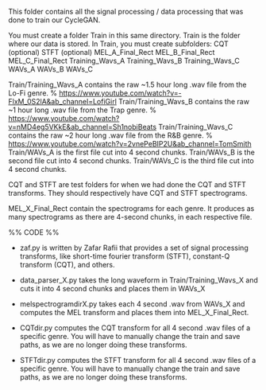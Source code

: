 This folder contains all the signal processing / data processing that was done to train our CycleGAN. 

You must create a folder Train in this same directory. Train is the folder where our data is stored. In Train, you must create subfolders: 
	CQT (optional)
	STFT (optional)
	MEL_A_Final_Rect
	MEL_B_Final_Rect
	MEL_C_Final_Rect
	Training_Wavs_A
	Training_Wavs_B
	Training_Wavs_C
	WAVs_A
	WAVs_B
	WAVs_C

Train/Training_Wavs_A contains the raw ~1.5 hour long .wav file from the Lo-Fi genre. 
	% https://www.youtube.com/watch?v=-FlxM_0S2lA&ab_channel=LofiGirl
Train/Training_Wavs_B contains the raw ~1 hour long .wav file from the Trap genre. 
	% https://www.youtube.com/watch?v=nMD4eg5VKkE&ab_channel=Sh1nobiBeats
Train/Training_Wavs_C contains the raw ~2 hour long .wav file from the R\&B genre. 
	% https://www.youtube.com/watch?v=2vnePeBIP2U&ab_channel=TomSmith
Train/WAVs_A is the first file cut into 4 second chunks. 
Train/WAVs_B is the second file cut into 4 second chunks. 
Train/WAVs_C is the third file cut into 4 second chunks. 

CQT and STFT are test folders for when we had done the CQT and STFT transforms. They should respectively have CQT and STFT spectrograms. 

MEL_X_Final_Rect contain the spectrograms for each genre. It produces as many spectrograms as there are 4-second chunks, in each respective file. 


%% CODE %% 

* zaf.py is written by Zafar Rafii that provides a set of signal processing transforms, like short-time fourier transform (STFT), constant-Q transform (CQT), and others. 

* data_parser_X.py takes the long waveform in Train/Training_Wavs_X and cuts it into 4 second chunks and places them in WAVs_X 

* melspectrogramdirX.py takes each 4 second .wav from WAVs_X and computes the MEL transform and places them into MEL_X_Final_Rect. 

* CQTdir.py computes the CQT transform for all 4 second .wav files of a specific genre. You will have to manually change the train and save paths, as we are no longer doing these transforms. 

* STFTdir.py computes the STFT transform for all 4 second .wav files of a specific genre. You will have to manually change the train and save paths, as we are no longer doing these transforms. 

